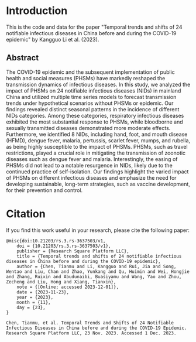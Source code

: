 # Introduction

This is the code and data for the paper "Temporal trends and shifts of 24 notifiable infectious diseases in China before and during the COVID-19 epidemic" by Kangguo Li et al. (2023).

## Abstract

The COVID-19 epidemic and the subsequent implementation of public health and social measures (PHSMs) have markedly reshaped the transmission dynamics of infectious diseases. In this study, we analyzed the impact of PHSMs on 24 notifiable infectious diseases (NIDs) in mainland China and utilized multiple time series models to forecast transmission trends under hypothetical scenarios without PHSMs or epidemic. Our findings revealed distinct seasonal patterns in the incidence of different NIDs categories. Among these categories, respiratory infectious diseases exhibited the most substantial response to PHSMs, while bloodborne and sexually transmitted diseases demonstrated more moderate effects. Furthermore, we identified 8 NIDs, including hand, foot, and mouth disease (HFMD), dengue fever, malaria, pertussis, scarlet fever, mumps, and rubella, as being highly susceptible to the impact of PHSMs. PHSMs, such as travel restrictions, played a crucial role in mitigating the transmission of zoonotic diseases such as dengue fever and malaria. Interestingly, the easing of PHSMs did not lead to a notable resurgence in NIDs, likely due to the continued practice of self-isolation. Our findings highlight the varied impact of PHSMs on different infectious diseases and emphasize the need for developing sustainable, long-term strategies, such as vaccine development, for their prevention and control.

# Citation

If you find this work useful in your research, please cite the following paper:

```
@misc{doi:10.21203/rs.3.rs-3637503/v1,
	doi = {10.21203/rs.3.rs-3637503/v1},
	publisher = {Research Square Platform LLC},
	title = {Temporal trends and shifts of 24 notifiable infectious diseases in China before and during the COVID-19 epidemic},
	author = {Chen, Tianmu and Li, Kangguo and Rui, Jia and Song, Wentao and Liu, Chan and Zhao, Yunkang and Qu, Huimin and Wei, Hongjie and Zhang, Ruixin and Abudunaibi, Buasiyamu and Wang, Yao and Zhou, Zecheng and Liu, Hong and Xiang, Tianxin},
	note = {[Online; accessed 2023-12-01]},
	date = {2023-11-23},
	year = {2023},
	month = {11},
	day = {23},
}
```

```
Chen, Tianmu, et al. Temporal Trends and Shifts of 24 Notifiable Infectious Diseases in China before and during the COVID-19 Epidemic. Research Square Platform LLC, 23 Nov. 2023. Accessed 1 Dec. 2023.
```
